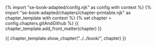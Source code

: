 <frontmatter>
{% import "se-book-adapted/config.njk" as config with context %}
{% import "se-book-adapted/chapters/chapter-printable.njk" as chapter_template with context %}
{% set chapter = config.chapters.gitAndGithub %}
{{ chapter_template.add_front_matter(chapter) }}
</frontmatter>

{{ chapter_template.show_chapter("../../book/", chapter) }}
